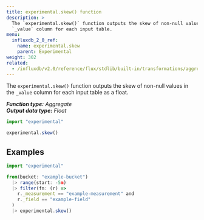 ```yaml
---
title: experimental.skew() function
description: >
  The `experimental.skew()` function outputs the skew of non-null values in the
  `_value` column for each input table.
menu:
  influxdb_2_0_ref:
    name: experimental.skew
    parent: Experimental
weight: 302
related:
  - /influxdb/v2.0/reference/flux/stdlib/built-in/transformations/aggregates/skew/
---
```


The `experimental.skew()` function outputs the skew of non-null values in the
`_value` column for each input table as a float.

_**Function type:** Aggregate_  
_**Output data type:** Float_

```js
import "experimental"

experimental.skew()
```

## Examples
```js
import "experimental"

from(bucket: "example-bucket")
  |> range(start: -5m)
  |> filter(fn: (r) =>
    r._measurement == "example-measurement" and
    r._field == "example-field"
  )
  |> experimental.skew()
```
